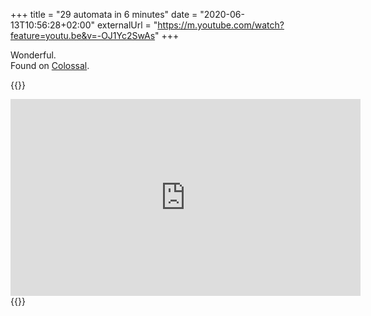 +++
title = "29 automata in 6 minutes"
date = "2020-06-13T10:56:28+02:00"
externalUrl = "https://m.youtube.com/watch?feature=youtu.be&v=-OJ1Yc2SwAs"
+++

Wonderful.  
Found on [Colossal](https://www.thisiscolossal.com/2020/06/federico-tobon-machines/).

{{<raw>}}
<iframe allowFullScreen="allowFullScreen" src="https://www.youtube.com/embed/-OJ1Yc2SwAs?ecver=1&amp;iv_load_policy=3&amp;rel=0&amp;yt:stretch=4:3&amp;autohide=1&amp;color=red&amp;width=560&amp;width=560" width="560" height="315" allowtransparency="true" frameborder="0"></iframe>
{{</raw>}}